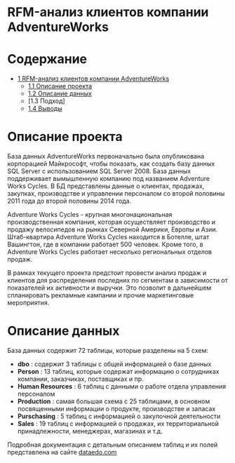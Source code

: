 # RFM-анализ клиентов компании AdventureWorks
# Содержание
+ [1  RFM-анализ клиентов компании AdventureWorks](https://github.com/Mikhail-865/AdventureWorks/#rfm-анализ-клиентов-компании-adventureworks-)
    * [1.1  Описание проекта](https://github.com/Mikhail-865/AdventureWorks/#описание-проекта-)
    * [1.2  Описание данных](https://github.com/Mikhail-865/AdventureWorks/#описание-данных-)
    * [1.3 Подход]
    * [1.4  Выводы](https://github.com/Mikhail-865/AdventureWorks/#выводы-)

# Описание проекта    
База данных AdventureWorks первоначально была опубликована корпорацией Майкрософт, чтобы показать, как создать базу данных SQL Server с использованием SQL Server 2008. База данных поддерживает вымышленную компанию под названием Adventure Works Cycles. В БД представлены данные о клиентах, продажах, закупках, производстве и управлении персоналом со второй половины 2011 года до второй половины 2014 года.

Adventure Works Cycles - крупная многонациональная производственная компания, которая осуществляет производство и продажу велосипедов на рынках Северной Америки, Европы и Азии. Штаб-квартира Adventure Works Cycles находится в Ботелле, штат Вашингтон, где в компании работает 500 человек. Кроме того, в Adventure Works Cycles работает несколько региональных отделов продаж.

В рамках текущего проекта предстоит провести анализ продаж и клиентов для распределения последних по сегментам в зависимости от показателей их активности и выручки. Это позволит в дальнейшем спланировать рекламные кампании и прочие маркетинговые мероприятия. 


    
# Описание данных
База данных содержит 72 таблицы, которые разделены на 5 схем:
- **dbo** : содержит 3 таблицы с общей информацией о базе данных
- **Person** : 13 таблиц, которые содержат информацию о сотрудниках компании, заказчиках, поставщиках и пр. 
- **Human Resources** : 6 таблиц с данными о работе отдела управления персоналом
- **Production** : самая большая схема с 25 таблицами, в основном посвященными информации о продукте, производстве и запасах 
- **Purschasing** : 5 таблиц с информацией о закупочной деятельности 
- **Sales** : 19 таблиц с информацией о продажах, их территориальной принадлежности, менеджерах, магазинах и т.д.  

Подробная документация с детальным описанием таблиц и их полей представлена на сайте [dataedo.com](https://dataedo.com/samples/html/AdventureWorks/doc/AdventureWorks_2/home.html)
